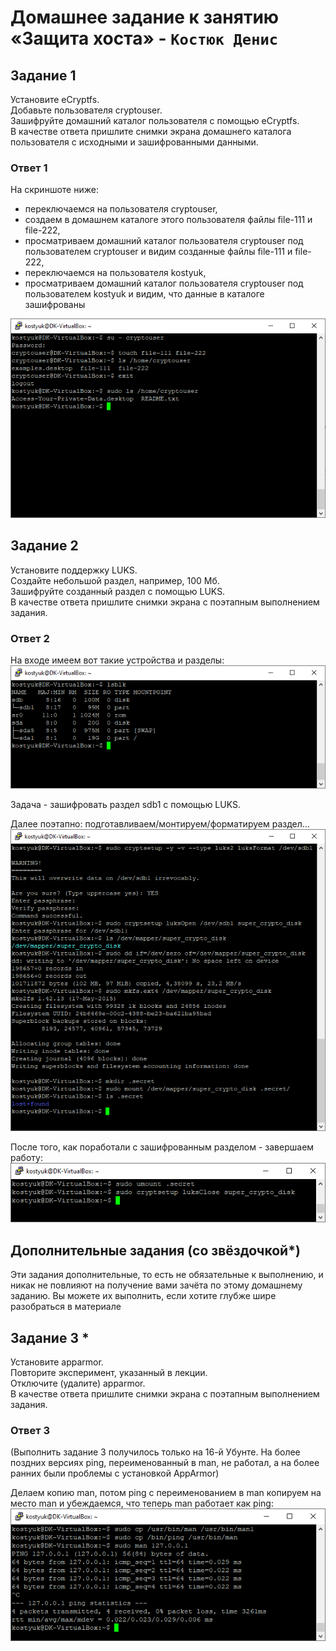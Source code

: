 # Домашнее задание к занятию «Защита хоста» - `Костюк Денис`

## Задание 1
Установите eCryptfs.  
Добавьте пользователя cryptouser.  
Зашифруйте домашний каталог пользователя с помощью eCryptfs.  
В качестве ответа пришлите снимки экрана домашнего каталога пользователя с исходными и зашифрованными данными.  

### Ответ 1
На скриншоте ниже: 
- переключаемся на пользователя cryptouser,  
- создаем в домашнем каталоге этого пользователя файлы file-111 и file-222,  
- просматриваем домашний каталог пользователя cryptouser под пользователем cryptouser и видим созданные файлы file-111 и file-222,  
- переключаемся на пользователя kostyuk,  
- просматриваем домашний каталог пользователя cryptouser под пользователем kostyuk и видим, что данные в каталоге зашифрованы  

![image](https://github.com/denniskostyuk/hostprotection/blob/main/task-1.png)

## Задание 2
Установите поддержку LUKS.  
Создайте небольшой раздел, например, 100 Мб.  
Зашифруйте созданный раздел с помощью LUKS.  
В качестве ответа пришлите снимки экрана с поэтапным выполнением задания.  

### Ответ 2

На входе имеем вот такие устройства и разделы:  
![image](https://github.com/denniskostyuk/hostprotection/blob/main/task-21.png)

Задача - зашифровать раздел sdb1 с помощью LUKS.  

Далее поэтапно: подготавливаем/монтируем/форматируем раздел...  
![image](https://github.com/denniskostyuk/hostprotection/blob/main/task-22.png)

После того, как поработали с зашифрованным разделом - завершаем работу:
![image](https://github.com/denniskostyuk/hostprotection/blob/main/task-23.png)

## Дополнительные задания (со звёздочкой*)
Эти задания дополнительные, то есть не обязательные к выполнению, и никак не повлияют на получение вами зачёта по этому домашнему заданию. Вы можете их выполнить, если хотите глубже шире разобраться в материале  

## Задание 3 *
Установите apparmor.  
Повторите эксперимент, указанный в лекции.  
Отключите (удалите) apparmor.  
В качестве ответа пришлите снимки экрана с поэтапным выполнением задания.  

### Ответ 3
(Выполнить задание 3 получилось только на 16-й Убунте. На более поздних версиях ping, переименованный в man, не работал, а на более ранних были проблемы с установкой AppArmor)  

Делаем копию man, потом ping с переименованием в man копируем на место man и убеждаемся, что теперь man работает как ping:  
![image](https://github.com/denniskostyuk/hostprotection/blob/main/task-31.png)
